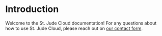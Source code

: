 # Introduction

Welcome to the St. Jude Cloud documentation! For any questions about how
to use St. Jude Cloud, please reach out on [our contact form].

[our contact form]: https://hospital.stjude.org/apps/forms/fb/st-jude-cloud-contact/